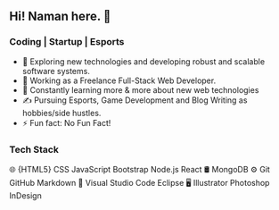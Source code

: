## Hi! Naman here. 👋

### Coding | Startup | Esports

- 🌱 Exploring new technologies and developing robust and scalable software systems.
- 💼 Working as a Freelance Full-Stack Web Developer.
- 🤔 Constantly learning more & more about new web technologies
- ✍️ Pursuing Esports, Game Development and Blog Writing as hobbies/side hustles.
- ⚡ Fun fact: No Fun Fact!

### Tech Stack
🌐 {HTML5} CSS JavaScript Bootstrap Node.js React
🛢 MongoDB
⚙️ Git GitHub Markdown
🔧 Visual Studio Code Eclipse
🖥  Illustrator Photoshop InDesign
